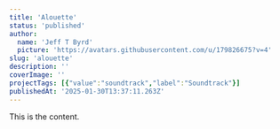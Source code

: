 ```yaml
---
title: 'Alouette'
status: 'published'
author:
  name: 'Jeff T Byrd'
  picture: 'https://avatars.githubusercontent.com/u/179826675?v=4'
slug: 'alouette'
description: ''
coverImage: ''
projectTags: [{"value":"soundtrack","label":"Soundtrack"}]
publishedAt: '2025-01-30T13:37:11.263Z'
---
```


This is the content.